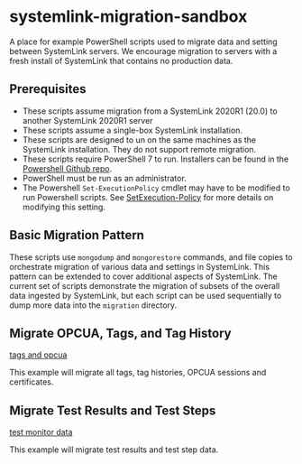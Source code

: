 # systemlink-migration-sandbox
A place for example PowerShell scripts used to migrate data and setting between SystemLink servers. We encourage migration to servers with a fresh install of SystemLink that contains no production data. 

## Prerequisites 
- These scripts assume migration from a SystemLink 2020R1 (20.0) to another SystemLink 2020R1 server
- These scripts assume a single-box SystemLink installation. 
- These scripts are designed to un on the same machines as the SystemLink installation. They do not support remote migration. 
- These scripts require PowerShell 7 to run. Installers can be found in the [Powershell Github repo](https://github.com/PowerShell/PowerShell/releases). 
- PowerShell must be run as an administrator. 
- The Powershell `Set-ExecutionPolicy` cmdlet may have to be modified to run Powershell scripts. See [SetExecution-Policy](https://docs.microsoft.com/en-us/powershell/module/microsoft.powershell.security/set-executionpolicy?view=powershell-7]) for more details on modifying this setting. 

## Basic Migration Pattern
These scripts use `mongodump` and `mongorestore` commands, and file copies to orchestrate migration of various data and settings in SystemLink. This pattern can be extended to cover additional aspects of SystemLink. The current set of scripts demonstrate the migration of subsets of the overall data ingested by SystemLink, but each script can be used sequentially to dump more data into the `migration` directory. 

## Migrate OPCUA, Tags, and Tag History
[tags and opcua](https://github.com/prestwick/systemlink-migration-sandbox/tree/master/tags%20and%20opcua)

This example will migrate all tags, tag histories, OPCUA sessions and certificates. 

## Migrate Test Results and Test Steps
[test monitor data](https://github.com/prestwick/systemlink-migration-sandbox/tree/master/test%20monitor%20data)

This example will migrate test results and test step data. 